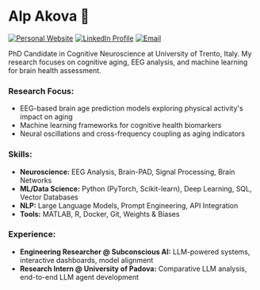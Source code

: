 # Alp Akova 👋
<a href="https://akovalp.github.io/alpwebsite/" target="_blank"><img src="https://img.shields.io/badge/Website-akovalp.github.io-blue?style=flat-square&logo=google-chrome&logoColor=white" alt="Personal Website"></a>
<a href="https://www.linkedin.com/in/alp-a-040a2016a/" target="_blank"><img src="https://img.shields.io/badge/LinkedIn-Alp%20Akova-0A66C2?style=flat-square&logo=linkedin&logoColor=white" alt="LinkedIn Profile"></a>
<a href="mailto:akovalp@gmail.com"><img src="https://img.shields.io/badge/Email-akovalp@gmail.com-red?style=flat-square&logo=gmail&logoColor=white" alt="Email"></a>

PhD Candidate in Cognitive Neuroscience at University of Trento, Italy. My research focuses on cognitive aging, EEG analysis, and machine learning for brain health assessment.

### Research Focus:
* EEG-based brain age prediction models exploring physical activity's impact on aging
* Machine learning frameworks for cognitive health biomarkers
* Neural oscillations and cross-frequency coupling as aging indicators

### Skills:
* **Neuroscience:** EEG Analysis, Brain-PAD, Signal Processing, Brain Networks
* **ML/Data Science:** Python (PyTorch, Scikit-learn), Deep Learning, SQL, Vector Databases
* **NLP:** Large Language Models, Prompt Engineering, API Integration
* **Tools:** MATLAB, R, Docker, Git, Weights & Biases

### Experience:
* **Engineering Researcher @ Subconscious AI:** LLM-powered systems, interactive dashboards, model alignment
* **Research Intern @ University of Padova:** Comparative LLM analysis, end-to-end LLM agent development
